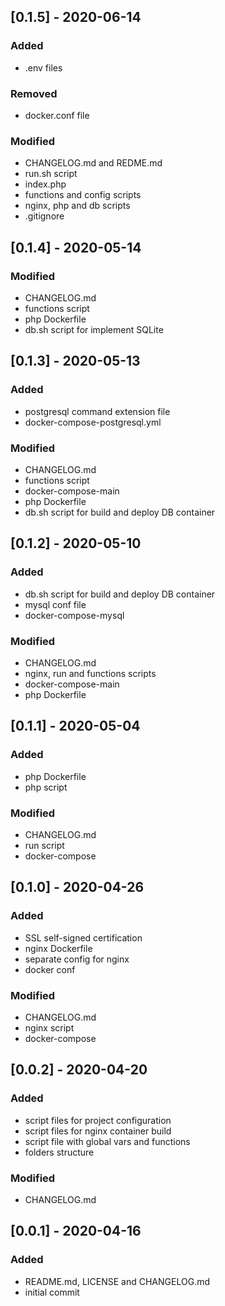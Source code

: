 ## [0.1.5] - 2020-06-14

### Added
- .env files

### Removed
- docker.conf file

### Modified
- CHANGELOG.md and REDME.md
- run.sh script
- index.php
- functions and config scripts
- nginx, php and db scripts
- .gitignore

## [0.1.4] - 2020-05-14

### Modified
- CHANGELOG.md
- functions script
- php Dockerfile
- db.sh script for implement SQLite

## [0.1.3] - 2020-05-13

### Added
- postgresql command extension file
- docker-compose-postgresql.yml

### Modified
- CHANGELOG.md
- functions script
- docker-compose-main 
- php Dockerfile
- db.sh script for build and deploy DB container

## [0.1.2] - 2020-05-10

### Added
- db.sh script for build and deploy DB container
- mysql conf file
- docker-compose-mysql

### Modified
- CHANGELOG.md
- nginx, run and functions scripts
- docker-compose-main 
- php Dockerfile

## [0.1.1] - 2020-05-04

### Added
- php Dockerfile
- php script

### Modified
- CHANGELOG.md
- run script
- docker-compose

## [0.1.0] - 2020-04-26

### Added
- SSL self-signed certification
- nginx Dockerfile
- separate config for nginx
- docker conf

### Modified
- CHANGELOG.md
- nginx script
- docker-compose

## [0.0.2] - 2020-04-20

### Added
- script files for project configuration
- script files for nginx container build
- script file with global vars and functions
- folders structure

### Modified
- CHANGELOG.md

## [0.0.1] - 2020-04-16

### Added
- README.md, LICENSE and CHANGELOG.md
- initial commit